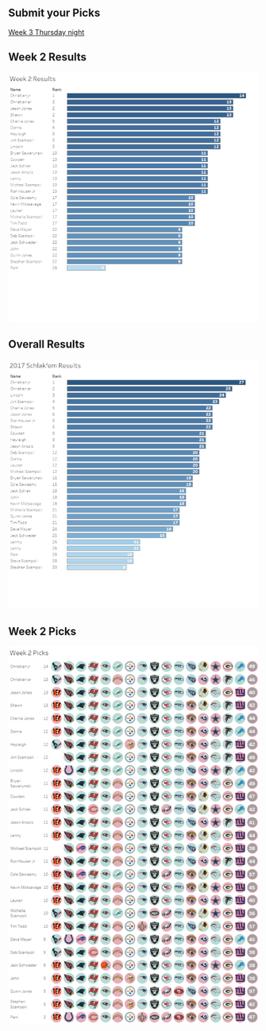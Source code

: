 ## Submit your Picks

[Week 3 Thursday night](https://schlachter.typeform.com/to/n63s8U)

## Week 2 Results
![](images/week.png)

## Overall Results
![](images/overall.png)

## Week 2 Picks
![](images/picks.png)

